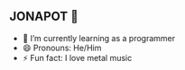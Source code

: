 ## JONAPOT 👋

- 🌱 I’m currently learning as a programmer
- 😄 Pronouns: He/Him
- ⚡ Fun fact: I love metal music

